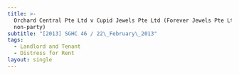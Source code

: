 ```yaml
---
title: >-
  Orchard Central Pte Ltd v Cupid Jewels Pte Ltd (Forever Jewels Pte Ltd,
  non-party)
subtitle: "[2013] SGHC 46 / 22\_February\_2013"
tags:
  - Landlord and Tenant
  - Distress for Rent
layout: single
---
```


